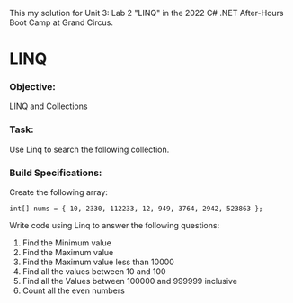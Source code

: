 This my solution for Unit 3: Lab 2 "LINQ" in the 2022 C# .NET After-Hours Boot Camp at Grand Circus.

# LINQ
### Objective: 
LINQ and Collections

### Task: 
Use Linq to search the following collection.

### Build Specifications:
Create the following array:
```
int[] nums = { 10, 2330, 112233, 12, 949, 3764, 2942, 523863 };
```

Write code using Linq to answer the following questions: 

1. Find the Minimum value 
2. Find the Maximum value
3. Find the Maximum value less than 10000
4. Find all the values between 10 and 100
5. Find all the Values between 100000 and 999999 inclusive 
6. Count all the even numbers 
